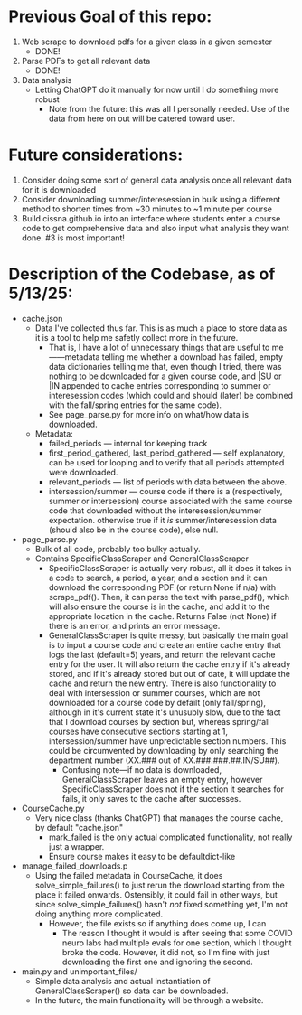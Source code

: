 # Previous Goal of this repo:

1. Web scrape to download pdfs for a given class in a given semester
    - DONE!
2. Parse PDFs to get all relevant data
    - DONE!
3. Data analysis
    - Letting ChatGPT do it manually for now until I do something more robust
        - Note from the future: this was all I personally needed. Use of the data from here on out will be catered toward user.

# Future considerations:

1. Consider doing some sort of general data analysis once all relevant data for it is downloaded
2. Consider downloading summer/interesession in bulk using a different method to shorten times from ~30 minutes to ~1 minute per course
3. Build cissna.github.io into an interface where students enter a course code to get comprehensive data and also input what analysis they want done.
#3 is most important!


# Description of the Codebase, as of 5/13/25:
- cache.json
    - Data I've collected thus far. This is as much a place to store data as it is a tool to help me safetly collect more in the future.
        - That is, I have a lot of unnecessary things that are useful to me——metadata telling me whether a download has failed, empty data dictionaries telling me that, even though I tried, there was nothing to be downloaded for a given course code, and |SU or |IN appended to cache entries corresponding to summer or interesession codes (which could and should (later) be combined with the fall/spring entries for the same code).
        - See page_parse.py for more info on what/how data is downloaded.
    - Metadata:
        - failed_periods — internal for keeping track
        - first_period_gathered, last_period_gathered — self explanatory, can be used for looping and to verify that all periods attempted were downloaded.
        - relevant_periods — list of periods with data between the above.
        - intersession/summer — course code if there is a (respectively, summer or intersession) course associated with the same course code that downloaded without the interesession/summer expectation. otherwise true if it *is* summer/interesession data (should also be in the course code), else null.
- page_parse.py
    - Bulk of all code, probably too bulky actually.
    - Contains SpecificClassScraper and GeneralClassScraper
        - SpecificClassScraper is actually very robust, all it does it takes in a code to search, a period, a year, and a section and it can download the corresponding PDF (or return None if n/a) with scrape_pdf(). Then, it can parse the text with parse_pdf(), which will also ensure the course is in the cache, and add it to the appropriate location in the cache. Returns False (not None) if there is an error, and prints an error message.
        - GeneralClassScraper is quite messy, but basically the main goal is to input a course code and create an entire cache entry that logs the last (default=5) years, and return the relevant cache entry for the user. It will also return the cache entry if it's already stored, and if it's already stored but out of date, it will update the cache and return the new entry. There is also functionality to deal with intersession or summer courses, which are not downloaded for a course code by defailt (only fall/spring), although in it's current state it's unusubly slow, due to the fact that I download courses by section but, whereas spring/fall courses have consecutive sections starting at 1, intersession/summer have unpredictable section numbers. This could be circumvented by downloading by only searching the department number (XX.### out of XX.###.###.##.IN/SU##). 
            - Confusing note—if no data is downloaded, GeneralClassScraper leaves an empty entry, however SpecificClassScraper does not if the section it searches for fails, it only saves to the cache after successes.
- CourseCache.py
    - Very nice class (thanks ChatGPT) that manages the course cache, by default "cache.json"
        - mark_failed is the only actual complicated functionality, not really just a wrapper.
        - Ensure course makes it easy to be defaultdict-like
- manage_failed_downloads.p
    - Using the failed metadata in CourseCache, it does solve_simple_failures() to just rerun the download starting from the place it failed onwards. Ostensibly, it could fail in other ways, but since solve_simple_failures() hasn't *not* fixed something yet, I'm not doing anything more complicated.
        - However, the file exists so if anything does come up, I can
            - The reason I thought it would is after seeing that some COVID neuro labs had multiple evals for one section, which I thought broke the code. However, it did not, so I'm fine with just downloading the first one and ignoring the second.
- main.py and unimportant_files/
    - Simple data analysis and actual instantiation of GeneralClassScraper() so data can be downloaded.
    - In the future, the main functionality will be through a website.